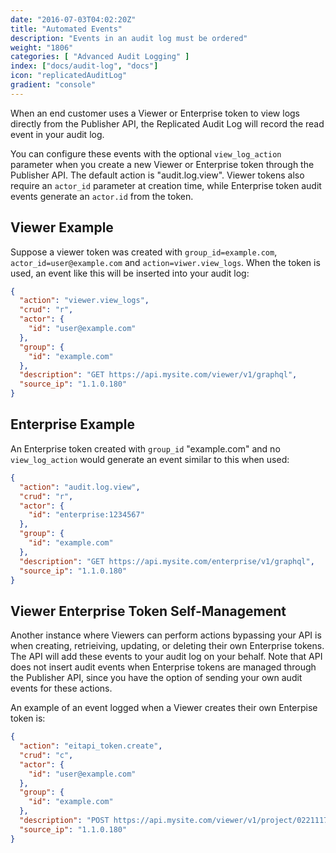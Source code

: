 ```yaml
---
date: "2016-07-03T04:02:20Z"
title: "Automated Events"
description: "Events in an audit log must be ordered"
weight: "1806"
categories: [ "Advanced Audit Logging" ]
index: ["docs/audit-log", "docs"]
icon: "replicatedAuditLog"
gradient: "console"
---
```



When an end customer uses a Viewer or Enterprise token to view logs directly from the Publisher API, the Replicated Audit Log will record the read event in your audit log.

You can configure these events with the optional ```view_log_action``` parameter when you create a new Viewer or Enterprise token through the Publisher API. The default action is "audit.log.view". Viewer tokens also require an ```actor_id``` parameter at creation time, while Enterprise token audit events generate an ```actor.id``` from the token.

## Viewer Example

Suppose a viewer token was created with ```group_id=example.com```, ```actor_id=user@example.com``` and ```action=viwer.view_logs```. When the token is used, an event like this will be inserted into your audit log:
```json
{
  "action": "viewer.view_logs",
  "crud": "r",
  "actor": {
    "id": "user@example.com"
  },
  "group": {
    "id": "example.com"
  },
  "description": "GET https://api.mysite.com/viewer/v1/graphql",
  "source_ip": "1.1.0.180"
}
```

## Enterprise Example

An Enterprise token created with ```group_id``` "example.com" and no ```view_log_action``` would generate an event similar to this when used:
```json
{
  "action": "audit.log.view",
  "crud": "r",
  "actor": {
    "id": "enterprise:1234567"
  },
  "group": {
    "id": "example.com"
  },
  "description": "GET https://api.mysite.com/enterprise/v1/graphql",
  "source_ip": "1.1.0.180"
}
```

## Viewer Enterprise Token Self-Management

Another instance where Viewers can perform actions bypassing your API is when creating, retrieiving, updating, or deleting their own Enterprise tokens. The API will add these events to your audit log on your behalf. Note that API does not insert audit events when Enterprise tokens are managed through the Publisher API, since you have the option of sending your own audit events for these actions.

An example of an event logged when a Viewer creates their own Enterpise token is:
```json
{
  "action": "eitapi_token.create",
  "crud": "c",
  "actor": {
    "id": "user@example.com"
  },
  "group": {
    "id": "example.com"
  },
  "description": "POST https://api.mysite.com/viewer/v1/project/02211171900c4172b4a80d23855961c5/eitapi_token",
  "source_ip": "1.1.0.180"
}
```
